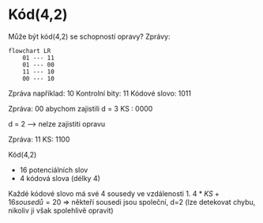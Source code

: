 # Kód(4,2)
Může být kód(4,2) se schopností opravy?
Zprávy:
``` mermaid
flowchart LR
	01 --- 11
	01 --- 00
	11 --- 10
	00 --- 10
```

Zpráva například: 10
Kontrolní bity: 11
Kódové slovo: 1011

Zpráva: 00 abychom zajistili d = 3
KS : 0000

d = 2 --> nelze zajistiti opravu

Zpráva: 11
KS: 1100

Kód(4,2)
- 16 potenciálních slov
- 4 kódová slova (délky 4)

Každé kódové slovo má své 4 sousedy ve vzdálenosti 1.
$4*KS+16sousedů = 20$
=> někteří sousedi jsou společní, d=2 (lze detekovat chybu, nikoliv ji však spolehlivě opravit)